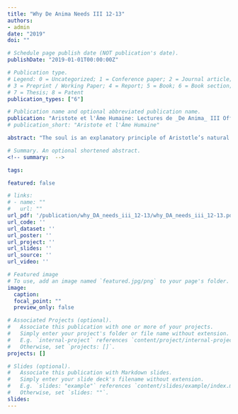 ```yaml
---
title: "Why De Anima Needs III 12-13"
authors:
- admin
date: "2019"
doi: ""

# Schedule page publish date (NOT publication's date).
publishDate: "2019-01-01T00:00:00Z"

# Publication type.
# Legend: 0 = Uncategorized; 1 = Conference paper; 2 = Journal article;
# 3 = Preprint / Working Paper; 4 = Report; 5 = Book; 6 = Book section;
# 7 = Thesis; 8 = Patent
publication_types: ["6"]

# Publication name and optional abbreviated publication name.
publication: "Aristote et l'Âme Humaine: Lectures de _De Anima_ III Offertes à Michel Crubellier, edited by Gweltaz Guyomarc'h, Claire Louguet, and Charlotte Murgier. Leuven: Peeters"
# publication_short: "Aristote et l'Âme Humaine"

abstract: "The soul is an explanatory principle of Aristotle’s natural science, accounting both for the fact that living things are alive as well as for the diverse natural attributes that belong to them by virtue of being alive. I argue that the explanatory role of the soul in Aristotle’s natural science must be understood in light of his view, stated in a controversial passage from _Parts of Animals_ (645b14–20), that the soul of a living thing is a “complex activity” of its organic body. This paper explores the role of this “complex activity” model of soul in Aristotle’s study of soul in _De Anima_. I argue, first, that the model has its origins in _De Anima_ II.4, where Aristotle argues that living things do all they do by nature for the sake of a single, teleologically primary end. I argue further that Aristotle uses this model to account for the psychological attributes naturally present in living things, including their capacities for vital activities like nutrition, reproduction, and perception, and that this is the task to which Aristotle devotes the obscure final chapters of _De Anima_ III."

# Summary. An optional shortened abstract.
<!-- summary:  -->

tags:

featured: false

# links:
# - name: ""
#   url: ""
url_pdf: '/publication/why_DA_needs_iii_12-13/why_DA_needs_iii_12-13.pdf'
url_code: ''
url_dataset: ''
url_poster: ''
url_project: ''
url_slides: ''
url_source: ''
url_video: ''

# Featured image
# To use, add an image named `featured.jpg/png` to your page's folder.
image:
  caption:
  focal_point: ""
  preview_only: false

# Associated Projects (optional).
#   Associate this publication with one or more of your projects.
#   Simply enter your project's folder or file name without extension.
#   E.g. `internal-project` references `content/project/internal-project/index.md`.
#   Otherwise, set `projects: []`.
projects: []

# Slides (optional).
#   Associate this publication with Markdown slides.
#   Simply enter your slide deck's filename without extension.
#   E.g. `slides: "example"` references `content/slides/example/index.md`.
#   Otherwise, set `slides: ""`.
slides:
---
```

